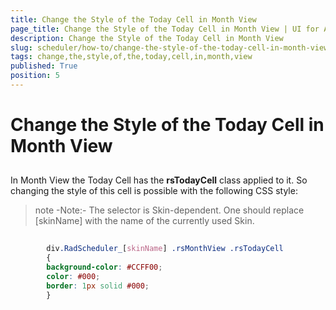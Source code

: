 ```yaml
---
title: Change the Style of the Today Cell in Month View
page_title: Change the Style of the Today Cell in Month View | UI for ASP.NET AJAX Documentation
description: Change the Style of the Today Cell in Month View
slug: scheduler/how-to/change-the-style-of-the-today-cell-in-month-view
tags: change,the,style,of,the,today,cell,in,month,view
published: True
position: 5
---
```


# Change the Style of the Today Cell in Month View



## 

In Month View the Today Cell has the __rsTodayCell__ class applied to it. So changing the style of this cell is possible with the following CSS style:

>note  -Note:- The selector is Skin-dependent. One should replace [skinName] with the name of the currently used Skin.
>


````CSS
	    
	    div.RadScheduler_[skinName] .rsMonthView .rsTodayCell
	    {
	    background-color: #CCFF00;
	    color: #000;
	    border: 1px solid #000;
	    }  
	
````


